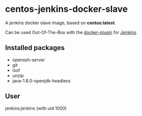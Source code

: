 # centos-jenkins-docker-slave

A jenkins docker slave image, based on **centos:latest**.

Can be used Out-Of-The-Box with the [docker-plugin](https://wiki.jenkins-ci.org/display/JENKINS/Docker+Plugin "docker-plugin") for [Jenkins](https://jenkins-ci.org/ "Jenkins CI Server").

## Installed packages ##

* openssh-server
* git
* lsof
* unzip
* java-1.8.0-openjdk-headless 

## User ##
jenkins:jenkins (with uid 1000)

